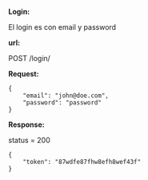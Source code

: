 **Login:**

El login es con email y password

**url:**

POST /login/

**Request:**

```
{
    "email": "john@doe.com",
    "password": "password"
}
```

**Response:**

status = 200

```
{
    "token": "87wdfe87fhw8efh8wef43f"
}
```
